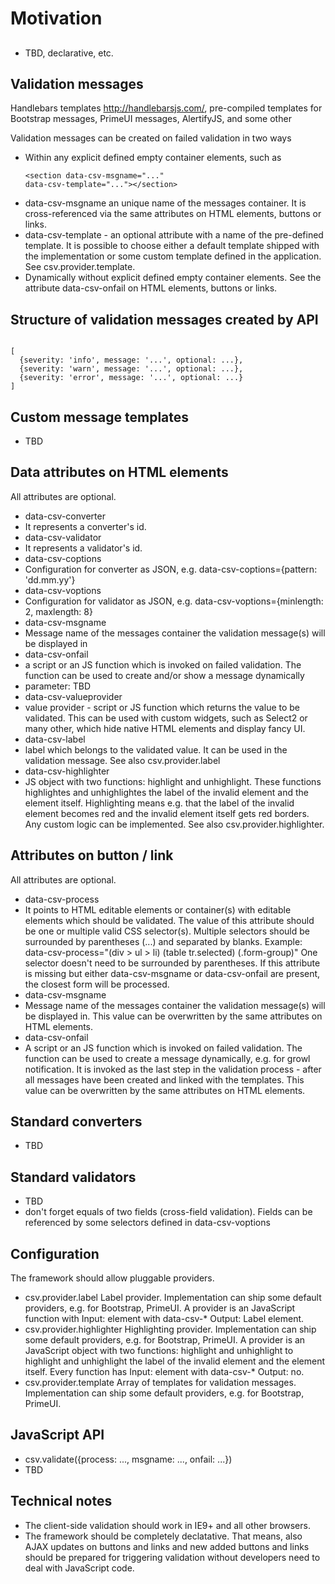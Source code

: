 # Motivation

##
- TBD, declarative, etc.

## Validation messages
Handlebars templates http://handlebarsjs.com/, pre-compiled templates for Bootstrap messages, PrimeUI messages, AlertifyJS, and some other

Validation messages can be created on failed validation in two ways
- Within any explicit defined empty container elements, such as <pre><code>&lt;section data-csv-msgname=&quot;...&quot; data-csv-template=&quot;...&quot;&gt;&lt;/section&gt;</code></pre>
 - data-csv-msgname an unique name of the messages container. It is cross-referenced via the same attributes on HTML elements, buttons or links. 
 - data-csv-template - an optional attribute with a name of the pre-defined template. It is possible to choose either a default template shipped with the implementation or some custom template defined in the application. See csv.provider.template.
- Dynamically without explicit defined empty container elements. See the attribute data-csv-onfail on HTML elements, buttons or links.

## Structure of validation messages created by API
<pre><code>
[
  {severity: 'info', message: '...', optional: ...},
  {severity: 'warn', message: '...', optional: ...},
  {severity: 'error', message: '...', optional: ...}
]
</code></pre>

## Custom message templates
- TBD

## Data attributes on HTML elements
All attributes are optional.
- data-csv-converter
 - It represents a converter's id.
- data-csv-validator
 - It represents a validator's id.
- data-csv-coptions
 - Configuration for converter as JSON, e.g. data-csv-coptions={pattern: 'dd.mm.yy'}
- data-csv-voptions
 - Configuration for validator as JSON, e.g. data-csv-voptions={minlength: 2, maxlength: 8} 
- data-csv-msgname
 - Message name of the messages container the validation message(s) will be displayed in
- data-csv-onfail
 - a script or an JS function which is invoked on failed validation. The function can be used to create and/or show a message dynamically
 - parameter: TBD
- data-csv-valueprovider
 - value provider - script or JS function which returns the value to be validated. This can be used with custom widgets, such as Select2 or many other, which hide native HTML elements and display fancy UI.
- data-csv-label
 - label which belongs to the validated value. It can be used in the validation message. See also csv.provider.label
- data-csv-highlighter
 - JS object with two functions: highlight and unhighlight. These functions highlightes and unhighlightes the label of the invalid element and the element itself. Highlighting means e.g. that the label of the invalid element becomes red and the invalid element itself gets red borders. Any custom logic can be implemented. See also csv.provider.highlighter.
 
## Attributes on button / link
All attributes are optional.
- data-csv-process
 - It points to HTML editable elements or container(s) with editable elements which should be validated. The value of this attribute should be one or multiple valid CSS selector(s). Multiple selectors should be surrounded by parentheses (...) and separated by blanks. Example: data-csv-process="(div > ul > li) (table tr.selected) (.form-group)" One selector doesn't need to be surrounded by parentheses. If this attribute is missing but either data-csv-msgname or data-csv-onfail are present, the closest form will be processed.
- data-csv-msgname
 - Message name of the messages container the validation message(s) will be displayed in. This value can be overwritten by the same attributes on HTML elements.
- data-csv-onfail
 - A script or an JS function which is invoked on failed validation. The function can be used to create a message dynamically, e.g. for growl notification. It is invoked as the last step in the validation process - after all messages have been created and linked with the templates. This value can be overwritten by the same attributes on HTML elements.

## Standard converters
- TBD

## Standard validators
- TBD
- don't forget equals of two fields (cross-field validation). Fields can be referenced by some selectors defined in data-csv-voptions
 
## Configuration
The framework should allow pluggable providers.
 - csv.provider.label Label provider. Implementation can ship some default providers, e.g. for Bootstrap, PrimeUI. A provider is an JavaScript function with Input: element with data-csv-* Output: Label element.
 - csv.provider.highlighter Highlighting provider. Implementation can ship some default providers, e.g. for Bootstrap, PrimeUI. A provider is an JavaScript object with two functions: highlight and unhighlight to highlight and unhighlight the label of the invalid element and the element itself. Every function has Input: element with data-csv-* Output: no.
 - csv.provider.template Array of templates for validation messages. Implementation can ship some default providers, e.g. for Bootstrap, PrimeUI.
 
## JavaScript API
 - csv.validate({process: ..., msgname: ..., onfail: ...})
 - TBD

## Technical notes
 - The client-side validation should work in IE9+ and all other browsers.
 - The framework should be completely declatative. That means, also AJAX updates on buttons and links and new added buttons and links should be prepared for triggering validation without developers need to deal with JavaScript code.
